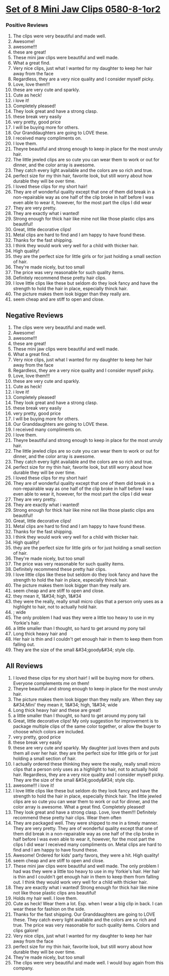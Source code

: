# [Set of 8 Mini Jaw Clips 0580-8-1or2](https://products.checkmycream.com/products/Set-of-8-Mini-Jaw-Clips-0580-8-1or2.html)

### Positive Reviews

<ol>
      <li>The clips were very beautiful and made well.</li>
      <li>Awesome!</li>
      <li>awesome!!!</li>
      <li>these are great!</li>
      <li>These mini jaw clips were beautiful and well made.  </li>
      <li>What a great find.  </li>
      <li>Very nice clips, just what I wanted for my daughter to keep her hair away from the face</li>
      <li>Regardless, they are a very nice quality and I consider myself picky.  </li>
      <li>Love, love them!!!  </li>
      <li>these are very cute and sparkly.</li>
      <li>Cute as heck!</li>
      <li>i love it!</li>
      <li>Completely pleased!</li>
      <li>They look great and have a strong clasp.</li>
      <li>these break very easily</li>
      <li>very pretty, good price</li>
      <li>I will be buying more for others.</li>
      <li>Our Granddaughters are going to LOVE these.</li>
      <li>I received many compliments on.</li>
      <li>I love them.</li>
      <li>Theyre beautiful and strong enough to keep in place for the most unruly hair.</li>
      <li>The little jewled clips are so cute you can wear them to work or out for dinner, and the color array is awesome.  </li>
      <li>They catch every light available and the colors are so rich and true.</li>
      <li>perfect size for my thin hair, favorite look, but still worry about how durable they will be over time.</li>
      <li>I loved these clips for my short hair!</li>
      <li>They are of wonderful quality except that one of them did break in a non-repairable way as one half of the clip broke in half before I was even able to wear it, however, for the most part the clips I did wear</li>
      <li>They are very pretty.</li>
      <li>They are exactly what i wanted!</li>
      <li>Strong enough for thick hair like mine not like those plastic clips ans beautiful!</li>
      <li>Great, little decorative clips!  </li>
      <li>Metal clips are hard to find and I am happy to have found these.</li>
      <li>Thanks for the fast shipping.</li>
      <li>I think they would work very well for a child with thicker hair.</li>
      <li>High quality!</li>
      <li>they are the perfect size for little girls or for just holding a small section of hair.</li>
      <li>They&#x27;re made nicely, but too small</li>
      <li>The price was very reasonable for such quality items.</li>
      <li>Definitely recommend these pretty hair clips.  </li>
      <li>I love little clips like these but seldom do they look fancy and have the strength to hold the hair in place, especially thinck hair.  </li>
      <li>The picture makes them look bigger than they really are.</li>
      <li>seem cheap and are stiff to open and close.</li>
</ol>


<h2>Negative Reviews</h2>
<ol>
<li> The clips were very beautiful and made well.</li>
<li> Awesome!</li>
<li> awesome!!!</li>
<li> these are great!</li>
<li> These mini jaw clips were beautiful and well made.  </li>
<li> What a great find.  </li>
<li> Very nice clips, just what I wanted for my daughter to keep her hair away from the face</li>
<li> Regardless, they are a very nice quality and I consider myself picky.  </li>
<li> Love, love them!!!  </li>
<li> these are very cute and sparkly.</li>
<li> Cute as heck!</li>
<li> i love it!</li>
<li> Completely pleased!</li>
<li> They look great and have a strong clasp.</li>
<li> these break very easily</li>
<li> very pretty, good price</li>
<li> I will be buying more for others.</li>
<li> Our Granddaughters are going to LOVE these.</li>
<li> I received many compliments on.</li>
<li> I love them.</li>
<li> Theyre beautiful and strong enough to keep in place for the most unruly hair.</li>
<li> The little jewled clips are so cute you can wear them to work or out for dinner, and the color array is awesome.  </li>
<li> They catch every light available and the colors are so rich and true.</li>
<li> perfect size for my thin hair, favorite look, but still worry about how durable they will be over time.</li>
<li> I loved these clips for my short hair!</li>
<li> They are of wonderful quality except that one of them did break in a non-repairable way as one half of the clip broke in half before I was even able to wear it, however, for the most part the clips I did wear</li>
<li> They are very pretty.</li>
<li> They are exactly what i wanted!</li>
<li> Strong enough for thick hair like mine not like those plastic clips ans beautiful!</li>
<li> Great, little decorative clips!  </li>
<li> Metal clips are hard to find and I am happy to have found these.</li>
<li> Thanks for the fast shipping.</li>
<li> I think they would work very well for a child with thicker hair.</li>
<li> High quality!</li>
<li> they are the perfect size for little girls or for just holding a small section of hair.</li>
<li> They&#x27;re made nicely, but too small</li>
<li> The price was very reasonable for such quality items.</li>
<li> Definitely recommend these pretty hair clips.  </li>
<li> I love little clips like these but seldom do they look fancy and have the strength to hold the hair in place, especially thinck hair.  </li>
<li> The picture makes them look bigger than they really are.</li>
<li> seem cheap and are stiff to open and close.</li>
<li> they mean it, 1&amp;#34; high, 1&amp;#34</li>
<li> they were the really, really small micro clips that a person only uses as a highlight to hair, not to actually hold hair.  </li>
<li> ; wide</li>
<li> The only problem I had was they were a little too heavy to use in my Yorkie&#x27;s hair.  </li>
<li> a little smaller than I thought, so hard to get around my pony tail</li>
<li> Long thick heavy hair and</li>
<li> Her hair is thin and I couldn&#x27;t get enough hair in them to keep them from falling out.  </li>
<li> They are the size of the small &amp;#34;goody&amp;#34; style clip.</li>
</ol>

<h2>All Reviews</h2>

<ol>
    <li> I loved these clips for my short hair! I will be buying more for others. Everyone complements me on them!</li>
    <li> Theyre beautiful and strong enough to keep in place for the most unruly hair.</li>
    <li> The picture makes them look bigger than they really are. When they say &amp;#34;Mini&#x27; they mean it, 1&amp;#34; high, 1&amp;#34; wide</li>
    <li> Long thick heavy hair and these are great!</li>
    <li> a little smaller than I thought, so hard to get around my pony tail</li>
    <li> Great, little decorative clips!  My only suggestion for improvement is to package multiple clips of the same color together, or allow the buyer to choose which colors are included.</li>
    <li> very pretty, good price</li>
    <li> these break very easily</li>
    <li> these are very cute and sparkly. My daughter just loves them and puts them all over her hair.  they are the perfect size for little girls or for just holding a small section of hair.</li>
    <li> I actually ordered these thinking they were the really, really small micro clips that a person only uses as a highlight to hair, not to actually hold hair.  Regardless, they are a very nice quality and I consider myself picky.  They are the size of the small &amp;#34;goody&amp;#34; style clip.</li>
    <li> awesome!!! i love it!</li>
    <li> I love little clips like these but seldom do they look fancy and have the strength to hold the hair in place, especially thinck hair.  The little jewled clips are so cute you can wear them to work or out for dinner, and the color array is awesome.  What a great find.  Completely pleased!</li>
    <li> They look great and have a strong clasp. Love, love them!!!  Definitely recommend these pretty hair clips.  Wear them often</li>
    <li> They are packaged well.  They were shipped to me in a timely manner.  They are very pretty. They are of wonderful quality except that one of them did break in a non-repairable way as one half of the clip broke in half before I was even able to wear it, however, for the most part the clips I did wear I received many compliments on. Metal clips are hard to find and I am happy to have found these.</li>
    <li> Awesome! Ordered for kids&#x27; party favors, they were a hit. High quality!</li>
    <li> seem cheap and are stiff to open and close.</li>
    <li> These mini jaw clips were beautiful and well made.  The only problem I had was they were a little too heavy to use in my Yorkie&#x27;s hair.  Her hair is thin and I couldn&#x27;t get enough hair in them to keep them from falling out.  I think they would work very well for a child with thicker hair.</li>
    <li> They are exactly what i wanted! Strong enough for thick hair like mine not like those plastic clips ans beautiful!</li>
    <li> Holds my hair well. I love them.</li>
    <li> Cute as heck! Wear them a lot. Esp. when I wear a big clip in back. I can wear these for fashion on the side.</li>
    <li> Thanks for the fast shipping. Our Granddaughters are going to LOVE these. They catch every light available and the colors are so rich and true. The price was very reasonable for such quality items. Colors and clips galore!</li>
    <li> Very nice clips, just what I wanted for my daughter to keep her hair away from the face</li>
    <li> perfect size for my thin hair, favorite look, but still worry about how durable they will be over time.</li>
    <li> They&#x27;re made nicely, but too small</li>
    <li> The clips were very beautiful and made well. I would buy again from this company.</li>
</ol>




